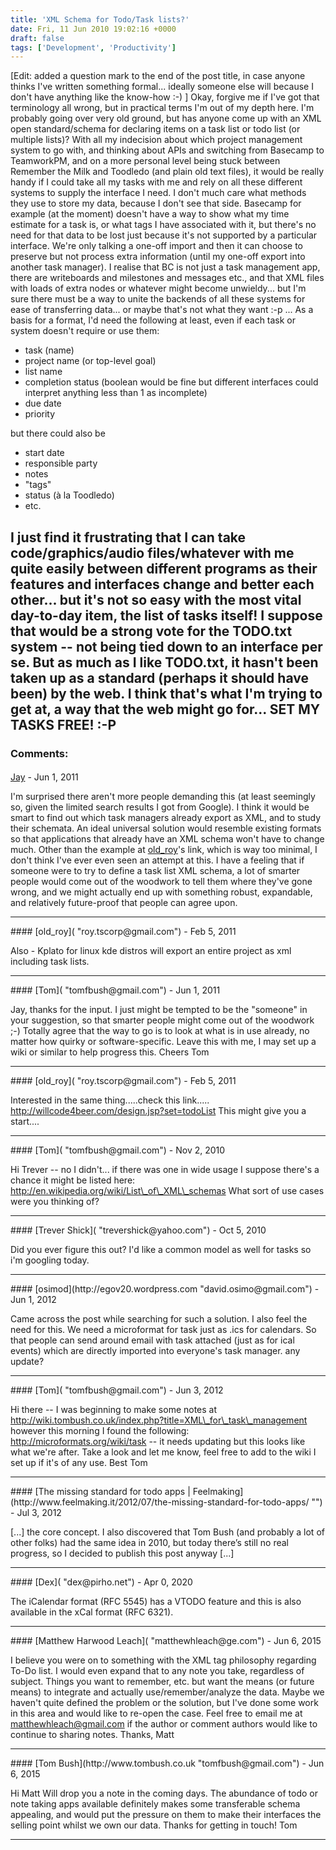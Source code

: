 ```yaml
---
title: 'XML Schema for Todo/Task lists?'
date: Fri, 11 Jun 2010 19:02:16 +0000
draft: false
tags: ['Development', 'Productivity']
---
```


\[Edit: added a question mark to the end of the post title, in case anyone thinks I've written something formal... ideally someone else will because I don't have anything like the know-how :-) \] Okay, forgive me if I've got that terminology all wrong, but in practical terms I'm out of my depth here. I'm probably going over very old ground, but has anyone come up with an XML open standard/schema for declaring items on a task list or todo list (or multiple lists)? With all my indecision about which project management system to go with, and thinking about APIs and switching from Basecamp to TeamworkPM, and on a more personal level being stuck between Remember the Milk and Toodledo (and plain old text files), it would be really handy if I could take all my tasks with me and rely on all these different systems to supply the interface I need. I don't much care what methods they use to store my data, because I don't see that side. Basecamp for example (at the moment) doesn't have a way to show what my time estimate for a task is, or what tags I have associated with it, but there's no need for that data to be lost just because it's not supported by a particular interface. We're only talking a one-off import and then it can choose to preserve but not process extra information (until my one-off export into another task manager). I realise that BC is not just a task management app, there are writeboards and milestones and messages etc., and that XML files with loads of extra nodes or whatever might become unwieldy... but I'm sure there must be a way to unite the backends of all these systems for ease of transferring data... or maybe that's not what they want :-p ... As a basis for a format, I'd need the following at least, even if each task or system doesn't require or use them:

*   task (name)
*   project name (or top-level goal)
*   list name
*   completion status (boolean would be fine but different interfaces could interpret anything less than 1 as incomplete)
*   due date
*   priority

but there could also be

*   start date
*   responsible party
*   notes
*   "tags"
*   status (à la Toodledo)
*   etc.

I just find it frustrating that I can take code/graphics/audio files/whatever with me quite easily between different programs as their features and interfaces change and better each other... but it's not so easy with the most vital day-to-day item, the list of tasks itself! I suppose that would be a strong vote for the TODO.txt system -- not being tied down to an interface per se. But as much as I like TODO.txt, it hasn't been taken up as a standard (perhaps it should have been) by the web. I think that's what I'm trying to get at, a way that the web might go for... SET MY TASKS FREE! :-P
---
### Comments:
#### 
[Jay](http://www.kilobitspersecond.com/ "topdownjimmy@gmail.com") - <time datetime="2011-06-20 15:46:09">Jun 1, 2011</time>

I'm surprised there aren't more people demanding this (at least seemingly so, given the limited search results I got from Google). I think it would be smart to find out which task managers already export as XML, and to study their schemata. An ideal universal solution would resemble existing formats so that applications that already have an XML schema won't have to change much. Other than the example at [old\_roy](http://www.tombush.co.uk/productivity/xml-todo-list-task-list/#comment-79)'s link, which is way too minimal, I don't think I've ever even seen an attempt at this. I have a feeling that if someone were to try to define a task list XML schema, a lot of smarter people would come out of the woodwork to tell them where they've gone wrong, and we might actually end up with something robust, expandable, and relatively future-proof that people can agree upon.
<hr />
#### 
[old_roy]( "roy.tscorp@gmail.com") - <time datetime="2011-02-11 22:38:11">Feb 5, 2011</time>

Also - Kplato for linux kde distros will export an entire project as xml including task lists.
<hr />
#### 
[Tom]( "tomfbush@gmail.com") - <time datetime="2011-06-20 20:47:03">Jun 1, 2011</time>

Jay, thanks for the input. I just might be tempted to be the "someone" in your suggestion, so that smarter people might come out of the woodwork ;-) Totally agree that the way to go is to look at what is in use already, no matter how quirky or software-specific. Leave this with me, I may set up a wiki or similar to help progress this. Cheers Tom
<hr />
#### 
[old_roy]( "roy.tscorp@gmail.com") - <time datetime="2011-02-11 21:41:39">Feb 5, 2011</time>

Interested in the same thing.....check this link..... http://willcode4beer.com/design.jsp?set=todoList This might give you a start....
<hr />
#### 
[Tom]( "tomfbush@gmail.com") - <time datetime="2010-11-02 20:10:54">Nov 2, 2010</time>

Hi Trever -- no I didn't... if there was one in wide usage I suppose there's a chance it might be listed here: http://en.wikipedia.org/wiki/List\_of\_XML\_schemas What sort of use cases were you thinking of?
<hr />
#### 
[Trever Shick]( "trevershick@yahoo.com") - <time datetime="2010-10-29 14:22:36">Oct 5, 2010</time>

Did you ever figure this out? I'd like a common model as well for tasks so i'm googling today.
<hr />
#### 
[osimod](http://egov20.wordpress.com "david.osimo@gmail.com") - <time datetime="2012-06-18 08:08:51">Jun 1, 2012</time>

Came across the post while searching for such a solution. I also feel the need for this. We need a microformat for task just as .ics for calendars. So that people can send around email with task attached (just as for ical events) which are directly imported into everyone's task manager. any update?
<hr />
#### 
[Tom]( "tomfbush@gmail.com") - <time datetime="2012-06-20 06:43:16">Jun 3, 2012</time>

Hi there -- I was beginning to make some notes at http://wiki.tombush.co.uk/index.php?title=XML\_for\_task\_management however this morning I found the following: http://microformats.org/wiki/task -- it needs updating but this looks like what we're after. Take a look and let me know, feel free to add to the wiki I set up if it's of any use. Best Tom
<hr />
#### 
[The missing standard for todo apps | Feelmaking](http://www.feelmaking.it/2012/07/the-missing-standard-for-todo-apps/ "") - <time datetime="2012-07-04 10:56:02">Jul 3, 2012</time>

\[...\] the core concept. I also discovered that Tom Bush (and probably a lot of other folks) had the same idea in 2010, but today there’s still no real progress, so I decided to publish this post anyway \[...\]
<hr />
#### 
[Dex]( "dex@pirho.net") - <time datetime="2020-04-26 09:19:50">Apr 0, 2020</time>

The iCalendar format (RFC 5545) has a VTODO feature and this is also available in the xCal format (RFC 6321).
<hr />
#### 
[Matthew Harwood Leach]( "matthewhleach@ge.com") - <time datetime="2015-06-13 00:20:49">Jun 6, 2015</time>

I believe you were on to something with the XML tag philosophy regarding To-Do list. I would even expand that to any note you take, regardless of subject. Things you want to remember, etc. but want the means (or future means) to integrate and actually use/remember/analyze the data. Maybe we haven't quite defined the problem or the solution, but I've done some work in this area and would like to re-open the case. Feel free to email me at matthewhleach@gmail.com if the author or comment authors would like to continue to sharing notes. Thanks, Matt
<hr />
#### 
[Tom Bush](http://www.tombush.co.uk "tomfbush@gmail.com") - <time datetime="2015-06-13 02:36:33">Jun 6, 2015</time>

Hi Matt Will drop you a note in the coming days. The abundance of todo or note taking apps available definitely makes some transferable schema appealing, and would put the pressure on them to make their interfaces the selling point whilst we own our data. Thanks for getting in touch! Tom
<hr />
